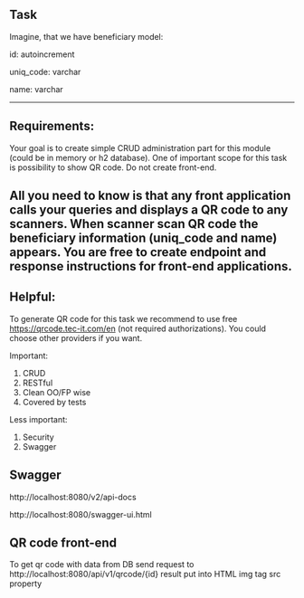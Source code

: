 ## Task
Imagine, that we have beneficiary model:

id: autoincrement

uniq_code: varchar

name: varchar

---
Requirements:
---
Your goal is to create simple CRUD administration part for this module (could be in memory or h2 database). One of important scope for this task is possibility to show QR code.
Do not create front-end.

All you need to know is that any front application calls your queries and displays a QR code to any scanners. When scanner scan QR code the beneficiary information (uniq_code and name) appears. You are free to create endpoint and response instructions for front-end applications.
---
Helpful:
---
To generate QR code for this task we recommend to use free https://qrcode.tec-it.com/en (not required authorizations). You could choose other providers if you want.

Important:
1.	CRUD
2.	RESTful
3.	Clean OO/FP wise
4.	Covered by tests

Less important:
1.	Security
2.	Swagger


## Swagger
http://localhost:8080/v2/api-docs

http://localhost:8080/swagger-ui.html

## QR code front-end

To get qr code with data from DB send request to
http://localhost:8080/api/v1/qrcode/{id}
result put into HTML img tag src property
